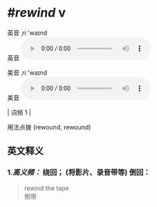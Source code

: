# ***\#rewind*** v
英音 ˌriː'waɪnd  
英音
<audio src="./media/rewind-B.aac" controls="controls"></audio>

美音 ˌriː'waɪnd  
美音
<audio src="./media/rewind.aac" controls="controls"></audio>



| 词频 1 |  

用法点拨  (rewound, rewound)

英文释义
---
### 1.*高义频：* **绕回； (将影片、录音带等) 倒回：**  

 > rewind the tape   
 > 倒带    


